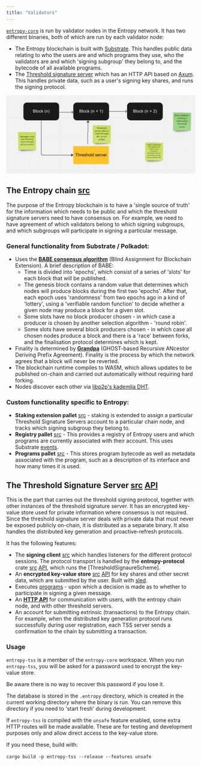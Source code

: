 ```yaml
---
title: "Validators"
---
```


[`entropy-core`](https://github.com/entropyxyz/entropy-core) is run by validator nodes in the Entropy network. It has two different binaries, both of which are run by each validator node:

- The Entropy blockchain is built with [Substrate](https://docs.substrate.io/). This handles public data relating to who the users are and which programs they use, who the validators are and which 'signing subgroup' they belong to, and the bytecode of all available programs.
- The [Threshold signature server](https://github.com/entropyxyz/entropy-core/tree/master/crates/threshold-signature-server) which has an HTTP API based on [Axum](https://docs.rs/axum). This handles private data, such as a user's signing key shares, and runs the signing protocol.

![birdsEye](./images/birdsEye.png)

## The Entropy chain [src](https://github.com/entropyxyz/entropy-core/tree/master/node/cli)

The purpose of the Entropy blockchain is to have a 'single source of truth' for the information which needs to be public and which the threshold signature servers need to have consensus on. For example, we need to have agreement of which validators belong to which signing subgroups, and which subgroups will participate in signing a particular message.

### General functionality from Substrate / Polkadot:

- Uses the **[BABE consensus algorithm](https://research.web3.foundation/en/latest/polkadot/block-production/Babe.html)** (Blind Assignment for Blockchain Extension). A brief description of BABE:
  - Time is divided into 'epochs', which consist of a series of 'slots' for each block that will be published.
  - The genesis block contains a random value that determines which nodes will produce blocks during the first two 'epochs'. After that, each epoch uses 'randomness' from two epochs ago in a kind of 'lottery', using a 'verifiable random function' to decide whether a given node may produce a block for a given slot.
  - Some slots have no block producer chosen - in which case a producer is chosen by another selection algorithm - 'round robin'.
  - Some slots have several block producers chosen - in which case all chosen nodes produce a block and there is a 'race' between forks, and the finalisation protocol determines which is kept.
- Finality is determined by **[Grandpa](https://github.com/w3f/consensus/blob/master/pdf/grandpa.pdf)** (GHOST-based Recursive ANcestor Deriving Prefix Agreement). Finality is the process by which the network agrees that a block will never be reverted.
- The blockchain runtime compiles to WASM, which allows updates to be published on-chain and carried out automatically without requiring hard forking.
- Nodes discover each other via [libp2p's kademlia DHT](https://github.com/libp2p/specs/blob/master/kad-dht/README.md).

### Custom functionality specific to Entropy:

- **Staking extension pallet** [src](https://github.com/entropyxyz/entropy-core/blob/master/pallets/staking/src/lib.rs) - staking is extended to assign a particular Threshold Signature Servers account to a particular chain node, and tracks which signing subgroup they belong to.
- **Registry pallet** [src](https://github.com/entropyxyz/entropy-core/blob/master/pallets/registry/src/lib.rs) - This provides a registry of Entropy users and which programs are currently associated with their account. This uses Substrate [events](https://docs.substrate.io/build/events-and-errors).
- **Programs pallet** [src](https://github.com/entropyxyz/entropy-core/blob/master/pallets/programs/src/lib.rs) - This stores program bytecode as well as metadata associated with the program, such as a description of its interface and how many times it is used.

## The Threshold Signature Server [src](https://github.com/entropyxyz/entropy-core/tree/master/crates/threshold-signature-server) [API](https://docs.rs/entropy-tss)

This is the part that carries out the threshold signing protocol, together with other instances of the threshold signature server. It has an encrypted key-value store used for private information where consensus is not required. Since the threshold signature server deals with private data that must never be exposed publicly on-chain, it is distributed as a separate binary. It also handles the distributed key generation and proactive-refresh protocols.

It has the following features:

- The **signing client** [src](https://github.com/entropyxyz/entropy-core/tree/master/crates/threshold-signature-server/src/signing_client) which handles listeners for the different protocol sessions. The protocol transport is handled by the **entropy-protocol** crate [src](https://github.com/entropyxyz/entropy-core/tree/master/crates/protocol) [API](https://docs.rs/entropy-protocol), which runs the [ThresholdSignaureScheme].
- An **encrypted key-value store** [src](https://github.com/entropyxyz/entropy-core/tree/master/crypto/kvdb) [API](https://docs.rs/entropy-kvdb) for key shares and other secret data, which are submitted by the user. Built with [sled](https://docs.rs/sled/latest/sled).
- Executes [programs](./program-features) - upon which a decision is made as to whether to participate in signing a given message.
- An **[HTTP API](https://docs.rs/entropy-tss/latest/entropy_tss/#the-http-endpoints)** for communication with users, with the entropy chain node, and with other threshold servers.
- An account for submitting extrinsic (transactions) to the Entropy chain. For example, when the distributed key generation protocol runs successfully during user registration, each TSS server sends a confirmation to the chain by submitting a transaction.

### Usage

`entropy-tss` is a member of the `entropy-core` workspace. When you run `entropy-tss`, you will be asked for a password
used to encrypt the key-value store.

Be aware there is no way to recover this password if you lose it.

The database is stored in the `.entropy` directory, which is created in the current working directory where the binary is run. You can remove this directory if you need to 'start fresh' during development.

If `entropy-tss` is compiled with the `unsafe` feature enabled, some extra HTTP routes will be made available. These are for testing and development purposes only and allow direct access to the key-value store.

If you need these, build with:

`cargo build -p entropy-tss --release --features unsafe`
